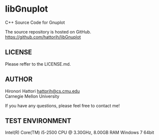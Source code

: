 
libGnuplot
==========
C++ Source Code for Gnuplot

The source repository is hosted on GitHub.  
https://github.com/hattorih/libGnuplot

LICENSE
-------
Please reffer to the LICENSE.md.

AUTHOR
------
Hironori Hattori <hattorih@cs.cmu.edu>  
Carnegie Mellon University

If you have any questions,
please feel free to contact me!

TEST ENVIRONMENT
----------------
Intel(R) Core(TM) i5-2500 CPU @ 3.30GHz, 8.00GB RAM
Windows 7 64bit

